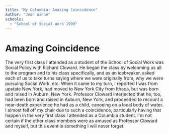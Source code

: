 ```yaml
---
title: "My Columbia: Amazing Coincidence"
author: "Jean Winne"
schools:
  - "School of Social Work 1999"
---
```


# Amazing Coincidence

The very first class I attended as a student of the School of Social Work was Social Policy with Richard Cloward. He began the class by welcoming us all to the program and to his class specifically, and as an icebreaker, asked each of us to take turns saying where we were originally from, why we were pursuing Social Work, etc. When it came to my turn, I reported I was from upstate New York, had moved to New York City from Ithaca, but was born and raised in Auburn, New York. Professor Cloward interjected that he, too, had been born and raised in Auburn, New York, and proceeded to recount a near-death experience he had as a child, canoeing on a local body of water. I almost fell off my chair due to such a coincidence, particularly having that happen in the very first class I attended as a Columbia student. I'm not certain if the other class members were as amused as Professor Cloward and myself, but this event is something I will never forget.
